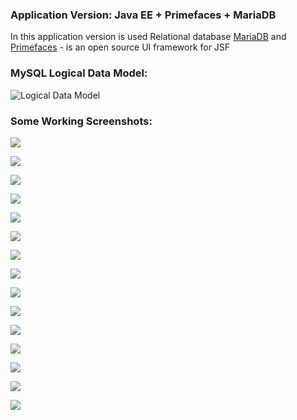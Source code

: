 ### Application Version: Java EE + Primefaces + MariaDB 
In this application version is used Relational database [MariaDB](https://github.com/MariaDB) and [Primefaces](https://github.com/primefaces) - is an open source
 UI framework for JSF

### MySQL Logical Data Model:

![Logical Data Model](database/CrypFolio-Logical_model_ERR_diagram.png)

### <a name="primefaces-screenshots">Some Working Screenshots:</a>

![](../images/login-page-mariadb.png)

![](../images/signup.png)

![](../images/password-reset-page.png)

![](../images/portfolio.png)

![](../images/item-detail.png)

![](../images/item-detail-page2.png)

![](../images/add-transaction.png)

![](../images/add-transaction-2.png)

![](../images/watchlist-page.png)

![](../images/watchlist-2-page.png)

![](../images/watchlist-add-coin-page.png)

![](../images/watchlist-add-coin-page-2.png)

![](../images/watchlist-add-coin-page-3.png)

![](../images/user-settings.png)

![](../images/portfolio-settings.png)